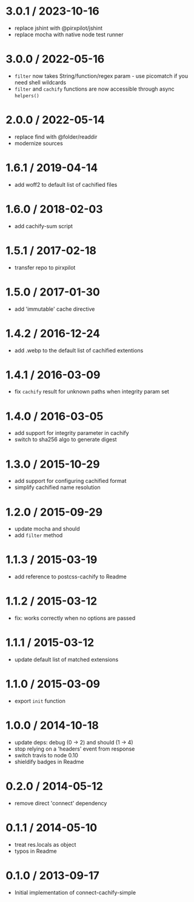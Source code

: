 
3.0.1 / 2023-10-16
==================

 * replace jshint with @pirxpilot/jshint
 * replace mocha with native node test runner

3.0.0 / 2022-05-16
==================

 * `filter` now takes String/function/regex param - use picomatch if you need shell wildcards
 * `filter` and `cachify` functions are now accessible through async `helpers()`

2.0.0 / 2022-05-14
==================

 * replace find with @folder/readdir
 * modernize sources

1.6.1 / 2019-04-14
==================

 * add woff2 to default list of cachified files

1.6.0 / 2018-02-03
==================

 * add cachify-sum script

1.5.1 / 2017-02-18
==================

 * transfer repo to pirxpilot

1.5.0 / 2017-01-30
==================

 * add 'immutable' cache directive

1.4.2 / 2016-12-24
==================

 * add .webp to the default list of cachified extentions

1.4.1 / 2016-03-09
==================

 * fix `cachify` result for unknown paths when integrity param set

1.4.0 / 2016-03-05
==================

 * add support for integrity parameter in cachify
 * switch to sha256 algo to generate digest

1.3.0 / 2015-10-29
==================

 * add support for configuring cachified format
 * simplify cachified name resolution

1.2.0 / 2015-09-29
==================

 * update mocha and should
 * add `filter` method

1.1.3 / 2015-03-19
==================

 * add reference to postcss-cachify to Readme

1.1.2 / 2015-03-12
==================

 * fix: works correctly when no options are passed

1.1.1 / 2015-03-12
==================

 * update default list of matched extensions

1.1.0 / 2015-03-09
==================

 * export `init` function

1.0.0 / 2014-10-18
==================

 * update deps: debug (0 -> 2) and should (1 -> 4)
 * stop relying on a 'headers' event from response
 * switch travis to node 0.10
 * shieldify badges in Readme

0.2.0 / 2014-05-12
==================

 * remove direct 'connect' dependency

0.1.1 / 2014-05-10
==================

 * treat res.locals as object
 * typos in Readme

0.1.0 / 2013-09-17 
==================

 * Initial implementation of connect-cachify-simple
